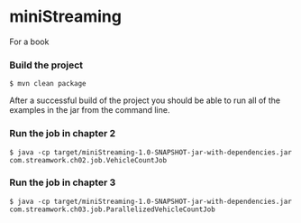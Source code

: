# miniStreaming
For a book

### Build the project
```
$ mvn clean package
```
After a successful build of the project you should be able to run all of the examples in the jar from the command line.

### Run the job in chapter 2
```
$ java -cp target/miniStreaming-1.0-SNAPSHOT-jar-with-dependencies.jar com.streamwork.ch02.job.VehicleCountJob
```

### Run the job in chapter 3
```
$ java -cp target/miniStreaming-1.0-SNAPSHOT-jar-with-dependencies.jar com.streamwork.ch03.job.ParallelizedVehicleCountJob
```
